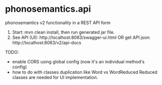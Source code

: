 # phonosemantics.api
phonosemantics v2 functionality in a REST API form

1. Start: mvn clean install, then run generated jar file.
2. See API (UI): http://localhost:8083/swagger-ui.html
OR get API json: http://localhost:8083/v2/api-docs


TODO:
- enable CORS using global config (now it's an individual method's config)
- how to do with classes duplication like Word vs WordReduced
Reduced classes are needed for UI implementation. 
